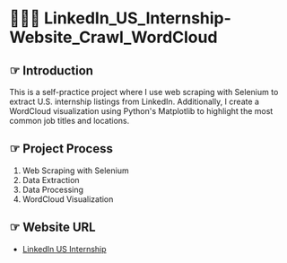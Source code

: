 # 🤹🏻‍♀️ LinkedIn_US_Internship-Website_Crawl_WordCloud
## ☞ Introduction
This is a self-practice project where I use web scraping with Selenium to extract U.S. internship listings from LinkedIn. Additionally, I create a WordCloud visualization using Python's Matplotlib to highlight the most common job titles and locations.  

## ☞ Project Process
1. Web Scraping with Selenium  
2. Data Extraction  
3. Data Processing
4. WordCloud Visualization  

## ☞ Website URL
- [LinkedIn US Internship](https://www.linkedin.com/jobs/search?keywords=&location=%E7%BE%8E%E5%9C%8B&geoId=103644278&f_TPR=&f_E=1&position=1&pageNum=0)
